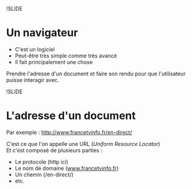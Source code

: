 !SLIDE
# Un navigateur #

* C'est un logiciel
* Peut-être très simple comme très avancé
* Il fait principalement une chose

Prendre l'adresse d'un document et faire son rendu pour que l'utilisateur
puisse interagir avec.

!SLIDE
# L'adresse d'un document #

Par exemple : http://www.francetvinfo.fr/en-direct/

C'est ce que l'on appelle une URL (_Uniform Resource Locator_)  
Et c'est composé de plusieurs parties :

* Le protocole (http ici)
* Le nom de domaine (www.francetvinfo.fr)
* Un chemin (/en-direct/)
* etc.

